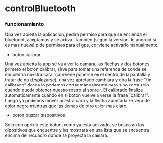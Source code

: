 # controlBluetooth

### funcionamiento

Una vez abierta la aplicacion, pedira permiso para que se encienda el bluetooht, aceptamos y se activa. 
Tambien (segun la version de android si es mas nueva) pide permisos para el gps, conviene activarlo manualmente.

* boton calibrar

Una vez abierta la app se va a ver la camara, las flechas y dos botones.
primero el boton calibrar, sirve para tomar una referenca de donde se encuentra nuestra cara, 
(conviene ponerse en el centro de la pantalla y tratar de no desplazarse), una vez apretado cambiara
y dira la frase "fin calibrado" donde lo podemos cortar manualmente pero sino corta solo cuando puede
obtener nuestro rostro al sonreir. El calibrado finaliza automaticamente cuando en el boton vuelve a verse la frase "calibrar".
Luego ya podemos mover nuestra cara y la flecha apuntada se vera de color negra mientras que las demas de otro color mas claro.

* boton buscar dispositivos

Solo con oprimir este boton, como ya esta activado, se buscaran los dipositivos que encuentre y los mostrara en una lista
que se encuentra encima del recuadro donde se proyecta la camara.
